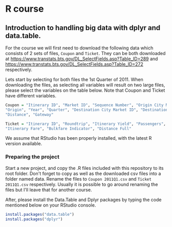 # R course

## Introduction to handling big data with dplyr and data.table.

For the course we will first need to download the following data which consists of 2 sets of files, `Coupon` and `Ticket`.
They can be both downloaded at https://www.transtats.bts.gov/DL_SelectFields.asp?Table_ID=289 and https://www.transtats.bts.gov/DL_SelectFields.asp?Table_ID=272 respectively.

Lets start by selecting for both files the 1st Quarter of 2011.
When downloading the files, as selecting all variables will result on two large files, please select the variables on the table below. Note that Coupon and Ticket have different variables.

```R
Coupon = "Itinerary ID", "Market ID", "Sequence Number", "Origin City Market ID",  
"Origin", "Year", "Quarter", "Destination City Market ID", "Destination", "Trip Break", "Operating Carrier", 
"Distance", "Gateway"

Ticket = "Itinerary ID", "Roundtrip", "Itinerary Yield", "Passengers",
"Itinerary Fare", "Bulkfare Indicator", "Distance Full"
```

We assume that RStudio has been properly installed, with the latest R version available.


### Preparing the project

Start a new project, and copy the .R files included with this repository to its root folder.
Don't forget to copy as well as the downloaded csv files into a folder named data.
Rename the files to `Coupon 2011Q1.csv` and `Ticket 2011Q1.csv` respectively. Usually it is possible to go around renaming the files but I'll leave that for another course.

After, please install the Data.Table and Dplyr packages by typing the code mentioned below on your RStudio console.

```R
install.packages("data.table")
install.packages("dplyr")
```
